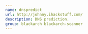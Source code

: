 ```yaml
---
name: dnspredict
url: http://johnny.ihackstuff.com/
description: DNS prediction.
group: blackarch blackarch-scanner
---
```

